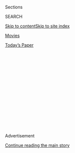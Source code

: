 <div id="app">

<div>

<div>

<div>

<div class="NYTAppHideMasthead css-1q2w90k e1suatyy0">

<div class="section css-ui9rw0 e1suatyy2">

<div class="css-eph4ug er09x8g0">

<div class="css-6n7j50">

</div>

<span class="css-1dv1kvn">Sections</span>

<div class="css-10488qs">

<span class="css-1dv1kvn">SEARCH</span>

</div>

[Skip to content](#site-content)[Skip to site
index](#site-index)

</div>

<div id="masthead-section-label" class="css-1wr3we4 eaxe0e00">

[Movies](https://www.nytimes3xbfgragh.onion/section/movies)

</div>

<div class="css-10698na e1huz5gh0">

</div>

</div>

<div id="masthead-bar-one" class="section hasLinks css-15hmgas e1csuq9d3">

<div class="css-uqyvli e1csuq9d0">

</div>

<div class="css-1uqjmks e1csuq9d1">

</div>

<div class="css-9e9ivx">

[](https://myaccount.nytimes3xbfgragh.onion/auth/login?response_type=cookie&client_id=vi)

</div>

<div class="css-1bvtpon e1csuq9d2">

[Today’s
Paper](https://www.nytimes3xbfgragh.onion/section/todayspaper)

</div>

</div>

</div>

</div>

<div data-aria-hidden="false">

<div id="site-content" data-role="main">

<div>

<div class="css-1aor85t" style="opacity:0.000000001;z-index:-1;visibility:hidden">

<div class="css-1hqnpie">

<div class="css-epjblv">

<span class="css-17xtcya">[Movies](/section/movies)</span><span class="css-x15j1o">|</span><span class="css-fwqvlz">‘Knock
Down the House’ Review: Running to Win Hearts and Minds and
Votes</span>

</div>

<div class="css-k008qs">

<div class="css-1iwv8en">

<span class="css-18z7m18"></span>

<div>

</div>

</div>

<span class="css-1n6z4y">https://nyti.ms/2DFNmkx</span>

<div class="css-1705lsu">

<div class="css-4xjgmj">

<div class="css-4skfbu" data-role="toolbar" data-aria-label="Social Media Share buttons, Save button, and Comments Panel with current comment count" data-testid="share-tools">

  - 
  - 
  - 
  - 
    
    <div class="css-6n7j50">
    
    </div>

  - 
  - 

</div>

</div>

</div>

</div>

</div>

</div>

<div id="NYT_TOP_BANNER_REGION" class="css-13pd83m">

</div>

<div id="top-wrapper" class="css-1sy8kpn">

<div id="top-slug" class="css-l9onyx">

Advertisement

</div>

[Continue reading the main
story](#after-top)

<div class="ad top-wrapper" style="text-align:center;height:100%;display:block;min-height:250px">

<div id="top" class="place-ad" data-position="top" data-size-key="top">

</div>

</div>

<div id="after-top">

</div>

</div>

<div id="sponsor-wrapper" class="css-1hyfx7x">

<div id="sponsor-slug" class="css-19vbshk">

Supported by

</div>

[Continue reading the main
story](#after-sponsor)

<div id="sponsor" class="ad sponsor-wrapper" style="text-align:center;height:100%;display:block">

</div>

<div id="after-sponsor">

</div>

</div>

Critic’s
Pick

<div class="css-9u9xp4 ehdk2mb0">

# ‘Knock Down the House’ Review: Running to Win Hearts and Minds and Votes

</div>

<div class="css-79elbk" data-testid="photoviewer-wrapper">

<div class="css-z3e15g" data-testid="photoviewer-wrapper-hidden">

</div>

<div class="css-1a48zt4 ehw59r15" data-testid="photoviewer-children">

![<span class="css-16f3y1r e13ogyst0" data-aria-hidden="true">Alexandria
Ocasio-Cortez in a scene from the documentary “Knock Down the
House.”</span><span class="css-cnj6d5 e1z0qqy90" itemprop="copyrightHolder"><span class="css-1ly73wi e1tej78p0">Credit...</span><span><span>Netflix</span></span></span>](https://static01.graylady3jvrrxbe.onion/images/2019/04/30/arts/30knock3/30knock3-articleLarge-v2.jpg?quality=75&auto=webp&disable=upscale)

</div>

</div>

<div class="css-170u9t6">

<div class="css-jh549l">

<div class="css-83hgbf">

  - Knock Down the House  
    **<span>NYT Critic's Pick</span>
    Directed by <span>Rachel Lears</span>
    Documentary
    PG
    1h 26m

</div>

[Find
Tickets](https://www.imdb.com/showtimes/title/tt9358052?ref_=ref_ext_NYT)

When you purchase a ticket for an independently reviewed film through
our site, we earn an affiliate commission.

</div>

</div>

<div class="css-xt80pu e12qa4dv0">

<div class="css-18e8msd">

<div class="css-vp77d3 epjyd6m0">

<div class="css-1baulvz">

By [<span class="css-1baulvz last-byline" itemprop="name">Manohla
Dargis</span>](https://www.nytimes3xbfgragh.onion/by/manohla-dargis)

</div>

</div>

  - April 30,
    2019

  - 
    
    <div class="css-4xjgmj">
    
    <div class="css-d8bdto" data-role="toolbar" data-aria-label="Social Media Share buttons, Save button, and Comments Panel with current comment count" data-testid="share-tools">
    
      - 
      - 
      - 
      - 
        
        <div class="css-6n7j50">
        
        </div>
    
      - 
      - 
    
    </div>
    
    </div>

</div>

</div>

<div class="section meteredContent css-1r7ky0e" name="articleBody" itemprop="articleBody">

<div class="css-1fanzo5 StoryBodyCompanionColumn">

<div class="css-53u6y8">

The big draw of the exuberant documentary “Knock Down the House” — about
four women who ran for Congress in 2018 — is Representative [Alexandria
Ocasio-Cortez, Democrat of New York.](https://ocasio-cortez.house.gov/)
The former bartender turned first-time congresswoman is the most
high-profile member of the freshman class of 2019 and scarcely needs an
introduction. Her social media presence alone shows why she has crossed
over into pop celebrity, whether she’s tweet-storming or live-streaming
on Instagram while eating popcorn, talking about staying grounded and
assembling Ikea furniture: “Boom\! I did it.”

The director Rachel Lears [has said in
interviews](https://www.missourireview.com/true-false-film-festival-an-interview-with-rachel-lears/)
that after the 2016 presidential election she reached out to the
progressive groups Brand New Congress and Justice Democrats, which ran
unknowns (or what one organizer in the documentary describes as
“non-career politicians”) in the 2018 midterms. From this pool, Lears
chose four female Democratic candidates — Ocasio-Cortez, Cori Bush,
Paula Jean Swearengin and Amy Vilela — each with an appealing back
story, a seemingly unbeatable opponent and a progressive platform.
(Lears and her husband, Robin Blotnick, wrote and produced “Knock Down
the House”; she served as its cinematographer while he took on the role
of editor.)

The women’s stories emerge piecemeal in “Knock Down the House,” which
follows them on the campaign trail up to election night and, in one
case, beyond. Some are more sharply delineated — what makes them run and
why — than others. Vilela, who ran in the Democratic primary in Nevada,
seems the most personally invested, having been driven into politics by
an agonizing family tragedy that she speaks about with raw, heart-heavy
candor. Both Bush (from Missouri) and Swearengin (West Virginia) largely
appear fed up with the establishment Democrats representing their
districts. “We’re coming out of the belly of the beast kicking and
screaming,” Swearengin says.

</div>

</div>

<div class="css-1fanzo5 StoryBodyCompanionColumn">

<div class="css-53u6y8">

Ocasio-Cortez quickly, and unsurprisingly, emerges as the focus. She’s a
ready-made camera presence: sharp, young, emphatic and a tremendous,
blazingly confident public speaker. Nothing seems to throw her off her
game, whether she’s smiling at passers-by oblivious to her campaign
leafleting or vigorously cleaning the clock of her very
surprised-looking opponent, Joe Crowley, who had been in office since
1999. By the 2018 midterms, Crowley — who had originally been put on the
ballot by [his predecessor, Thomas J.
Manton](https://www.nytimes3xbfgragh.onion/1998/07/22/nyregion/manton-plans-to-retire-from-congress-at-end-of-year.html)
— was [the fourth ranking House
Democrat](Democratic%20Caucus%20Chairman%20of%20the%20United%20States%20House%20of%20Representatives,).

</div>

</div>

<div class="css-cfo9c3">

</div>

<div class="css-1fanzo5 StoryBodyCompanionColumn">

<div class="css-53u6y8">

He never saw Ocasio-Cortez coming; few did, other than these filmmakers.
Because of Lears’s early access to the candidates, she and her camera
seem to have been in the war rooms right from the start. Quickly and
efficiently, and with the aid of some concise onscreen text and
talking-head interviews, she sketches in how Brand New Congress and
Justice Democrats operated. A lot of this is fascinating but could be
clearer; it’s hazy how the groups coordinated their efforts in 2018, how
they actually run candidates and what running someone fully entails.
There are atmospheric back-room scenes with the candidates and their
teams, but who hired whom?

The timeline jumps around a bit, not always helpfully. Ocasio-Cortez is
already running when the movie opens on her delivering an amusing gender
analysis while putting on makeup. Soon, the movie cuts to Kentucky nine
months earlier where a group of young people with laptops (one
ornamented with a “Bernie for U.S. President” bumper sticker) are
discussing an unnamed potential candidate. There’s talk and a call for a
vote: “All those in favor of moving her to the next round, raise your
hand.” Cut to Corbin Trent, of the Justice Democrats, who says that the
“biggest shared goal” of his group and Brand New Congress is “removing
the corrupting influence of money in politics.”

These two organizations, Trent continues, are offering an alternative
path to Congress, one free of lobbyists and special-interest groups.
“Right now our Congress is 81 percent men,” Trent says. “It’s mostly
white men, it’s mostly millionaires, it’s mostly lawyers.” This peek at
outsider organizations is fascinating and could easily be spun into a
separate documentary, as could the story of Jo-Ann Floyd-Whitehead, a
community organizer who [in 2008, with her husband, helped Barack Obama
win the Democratic
primary](https://www.nytimes3xbfgragh.onion/2009/09/04/nyregion/04race.html).
“The Whiteheads are legendary,” says Ocasio-Cortez as people pore over
her petition to get on the 2018 primary ballot. “This is the war room
for every insurgent campaign in Queens.”

This particular insurgency, of course, was [part of a larger national
shift](https://www.nytimes3xbfgragh.onion/2017/11/08/us/politics/democrats-women-minorities.html)that
“Knock Down the House” (and the Bernie Sanders stickers and T-shirts)
makes clear was only partly in reaction to the Trump presidency. Lears
doesn’t dig into that shift as deeply as she could (this is the rare
time that you yearn for a movie to be longer), but it’s there as the
candidates push forward and their races and the documentary both develop
great urgency. These women are running for office — while driving,
walking, talking and walking some more — to win hearts and minds and
votes. Often, it feels as if they’re running for their lives. They are
also, as Ocasio-Cortez says forcefully, “running to win.”

</div>

</div>

</div>

<div>

</div>

<div>

</div>

<div>

</div>

<div>

<div id="bottom-wrapper" class="css-1ede5it">

<div id="bottom-slug" class="css-l9onyx">

Advertisement

</div>

[Continue reading the main
story](#after-bottom)

<div id="bottom" class="ad bottom-wrapper" style="text-align:center;height:100%;display:block;min-height:90px">

</div>

<div id="after-bottom">

</div>

</div>

</div>

</div>

</div>

## Site Index

<div>

</div>

## Site Information Navigation

  - [© <span>2020</span> <span>The New York Times
    Company</span>](https://help.nytimes3xbfgragh.onion/hc/en-us/articles/115014792127-Copyright-notice)

<!-- end list -->

  - [NYTCo](https://www.nytco.com/)
  - [Contact
    Us](https://help.nytimes3xbfgragh.onion/hc/en-us/articles/115015385887-Contact-Us)
  - [Work with us](https://www.nytco.com/careers/)
  - [Advertise](https://nytmediakit.com/)
  - [T Brand Studio](http://www.tbrandstudio.com/)
  - [Your Ad
    Choices](https://www.nytimes3xbfgragh.onion/privacy/cookie-policy#how-do-i-manage-trackers)
  - [Privacy](https://www.nytimes3xbfgragh.onion/privacy)
  - [Terms of
    Service](https://help.nytimes3xbfgragh.onion/hc/en-us/articles/115014893428-Terms-of-service)
  - [Terms of
    Sale](https://help.nytimes3xbfgragh.onion/hc/en-us/articles/115014893968-Terms-of-sale)
  - [Site
    Map](https://spiderbites.nytimes3xbfgragh.onion)
  - [Help](https://help.nytimes3xbfgragh.onion/hc/en-us)
  - [Subscriptions](https://www.nytimes3xbfgragh.onion/subscription?campaignId=37WXW)

</div>

</div>

</div>

</div>
